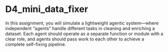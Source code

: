 # D4_mini_data_fixer
In this assignment, you will simulate a lightweight agentic system—where independent “agents” handle different tasks in cleaning and enriching a dataset. Each agent should operate as a separate function or module with a clear role, and agents should pass work to each other to achieve a complete self-fixing pipeline.
